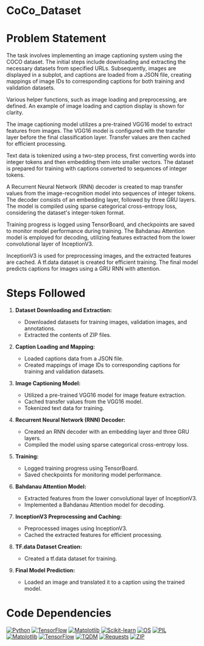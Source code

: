 # CoCo_Dataset
# Problem Statement

The task involves implementing an image captioning system using the COCO dataset. The initial steps include downloading and extracting the necessary datasets from specified URLs. Subsequently, images are displayed in a subplot, and captions are loaded from a JSON file, creating mappings of image IDs to corresponding captions for both training and validation datasets.

Various helper functions, such as image loading and preprocessing, are defined. An example of image loading and caption display is shown for clarity.

The image captioning model utilizes a pre-trained VGG16 model to extract features from images. The VGG16 model is configured with the transfer layer before the final classification layer. Transfer values are then cached for efficient processing.

Text data is tokenized using a two-step process, first converting words into integer tokens and then embedding them into smaller vectors. The dataset is prepared for training with captions converted to sequences of integer tokens.

A Recurrent Neural Network (RNN) decoder is created to map transfer values from the image-recognition model into sequences of integer tokens. The decoder consists of an embedding layer, followed by three GRU layers. The model is compiled using sparse categorical cross-entropy loss, considering the dataset's integer-token format.

Training progress is logged using TensorBoard, and checkpoints are saved to monitor model performance during training. The Bahdanau Attention model is employed for decoding, utilizing features extracted from the lower convolutional layer of InceptionV3.

InceptionV3 is used for preprocessing images, and the extracted features are cached. A tf.data dataset is created for efficient training. The final model predicts captions for images using a GRU RNN with attention.

# Steps Followed

1. **Dataset Downloading and Extraction:**
   - Downloaded datasets for training images, validation images, and annotations.
   - Extracted the contents of ZIP files.

2. **Caption Loading and Mapping:**
   - Loaded captions data from a JSON file.
   - Created mappings of image IDs to corresponding captions for training and validation datasets.

3. **Image Captioning Model:**
   - Utilized a pre-trained VGG16 model for image feature extraction.
   - Cached transfer values from the VGG16 model.
   - Tokenized text data for training.

4. **Recurrent Neural Network (RNN) Decoder:**
   - Created an RNN decoder with an embedding layer and three GRU layers.
   - Compiled the model using sparse categorical cross-entropy loss.

5. **Training:**
   - Logged training progress using TensorBoard.
   - Saved checkpoints for monitoring model performance.

6. **Bahdanau Attention Model:**
   - Extracted features from the lower convolutional layer of InceptionV3.
   - Implemented a Bahdanau Attention model for decoding.

7. **InceptionV3 Preprocessing and Caching:**
   - Preprocessed images using InceptionV3.
   - Cached the extracted features for efficient processing.

8. **TF.data Dataset Creation:**
   - Created a tf.data dataset for training.

9. **Final Model Prediction:**
   - Loaded an image and translated it to a caption using the trained model.
     
# Code Dependencies

[![Python](https://img.shields.io/badge/Python-%233776AB.svg?logo=python&logoColor=white)](https://www.python.org/)
[![TensorFlow](https://img.shields.io/badge/TensorFlow-%23FF6F00.svg?logo=tensorflow&logoColor=white)](https://www.tensorflow.org/)
[![Matplotlib](https://img.shields.io/badge/Matplotlib-%23FF6F00.svg?logo=matplotlib&logoColor=white)](https://matplotlib.org/)
[![Scikit-learn](https://img.shields.io/badge/Scikit--learn-%23F7931E.svg?logo=scikit-learn&logoColor=white)](https://scikit-learn.org/)
[![OS](https://img.shields.io/badge/OS-%233776AB.svg?logo=linux&logoColor=white)](https://en.wikipedia.org/wiki/Operating_system)
[![PIL](https://img.shields.io/badge/PIL-%23FF6F00.svg?logo=python&logoColor=white)](https://pillow.readthedocs.io/en/stable/)
[![Matplotlib](https://img.shields.io/badge/Matplotlib-%23FF6F00.svg?logo=matplotlib&logoColor=white)](https://matplotlib.org/)
[![TensorFlow](https://img.shields.io/badge/TensorFlow-%23FF6F00.svg?logo=tensorflow&logoColor=white)](https://www.tensorflow.org/)
[![TQDM](https://img.shields.io/badge/TQDM-%233776AB.svg?logo=python&logoColor=white)](https://tqdm.github.io/)
[![Requests](https://img.shields.io/badge/Requests-%233776AB.svg?logo=python&logoColor=white)](https://docs.python-requests.org/en/latest/)
[![ZIP](https://img.shields.io/badge/ZIP-%23FF6F00.svg?logo=python&logoColor=white)](https://docs.python.org/3/library/zipfile.html)


